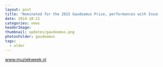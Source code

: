 ```yaml
---
layout: post
title: "Nominated for the 2015 Gaudeamus Prize, performances with Insomnio, New European Ensemble, and Slagwerk Den Haag during Gaudeamus Muziekweek, September 2015."
date: 2014-10-21
categories: news
headerImage:
thumbnail: updates/gaudeamus.png
photosFolder: gaudeamus
tags:
  - older
---
```


www.muziekweek.nl
